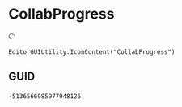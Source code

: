 # CollabProgress
![](/img/CollabProgress.png)

``` CSharp
EditorGUIUtility.IconContent("CollabProgress")
```
## GUID
```
-5136566985977948126
```
